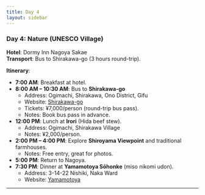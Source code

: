 ```yaml
---
title: Day 4
layout: sidebar
---
```

### **Day 4: Nature (UNESCO Village)**  
**Hotel**: Dormy Inn Nagoya Sakae  
**Transport**: Bus to Shirakawa-go (3 hours round-trip).  

**Itinerary**:  
- **7:00 AM**: Breakfast at hotel.  
- **8:00 AM – 10:30 AM**: Bus to **Shirakawa-go**  
  - Address: Ogimachi, Shirakawa, Ono District, Gifu  
  - Website: [Shirakawa-go](https://shirakawa-go.org/en/)  
  - Tickets: ¥7,000/person (round-trip bus pass).  
  - Notes: Book bus pass in advance.  
- **12:00 PM**: Lunch at **Irori** (Hida beef stew).  
  - Address: Ogimachi, Shirakawa Village  
  - Notes: ¥2,000/person.  
- **2:00 PM – 4:00 PM**: Explore **Shiroyama Viewpoint** and traditional farmhouses.  
  - Notes: Free entry, great for photos.  
- **5:00 PM**: Return to Nagoya.  
- **7:30 PM**: Dinner at **Yamamotoya Sōhonke** (miso nikomi udon).  
  - Address: 3-14-22 Nishiki, Naka Ward  
  - Website: [Yamamotoya](https://www.yamamotoya.co.jp/)  

---